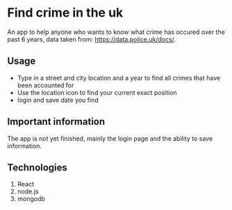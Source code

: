# Find crime in the uk
An app to help anyone who wants to know what crime has occured over the past 6 years, data taken from: https://data.police.uk/docs/. 

## Usage
- Type in a street and city location and a year to find all crimes that have been accounted for
- Use the location icon to find your current exact position
- login and save date you find

## Important information
The app is not yet finished, mainly the login page and the ability to save information.

## Technologies
1. React
2. node.js
3. mongodb 

